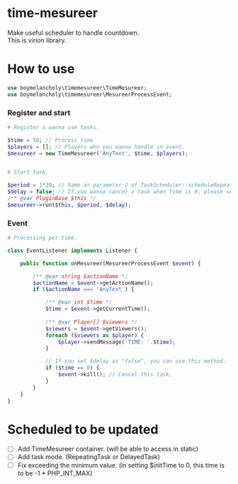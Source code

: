 # time-mesureer
Make useful scheduler to handle countdown.  
This is virion library.

# How to use
```php
use boymelancholy\timemesureer\TimeMesureer;
use boymelancholy\timemesureer\MesureerProcessEvent;
```

### Register and start
```php
# Register a wanna use tasks.

$time = 50; // Process time
$players = []; // Players who you wanna handle in event.
$mesureer = new TimeMesureer('AnyText', $time, $players);


# Start task.

$period = 1*20; // Same as parameter 2 of TaskScheduler::scheduleRepeatingTask()
$delay = false; // If you wanna cancel a task when time is 0, please set true.
/** @var PluginBase $this */
$mesureer->run($this, $period, $delay);
```

### Event
```php
# Processing per time.

class EventListener implements Listener {

    public function onMesureer(MesureerProcessEvent $event) {

        /** @var string $actionName */
        $actionName = $event->getActionName();
        if ($actionName === 'AnyText') {

            /** @var int $time */
            $time = $event->getCurrentTime();
 
            /** @var Player[] $viewers */
            $viewers = $event->getViewers();
            foreach ($viewers as $player) {
                $player->sendMessage('TIME: '.$time);
            }

            // If you set $delay as "false", you can use this method.
            if ($time == 0) {
                $event->kill(); // Cancel this task.
            }
        }
    }
}
```

# Scheduled to be updated
- [ ] Add TimeMesureer container. (will be able to access in static)  
- [ ] Add task mode. (RepeatingTask or DelayedTask)  
- [ ] Fix exceeding the minimum value. (in setting $initTime to 0, this time is to be -1 * PHP_INT_MAX)
